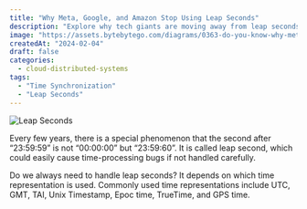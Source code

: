 ```yaml
---
title: "Why Meta, Google, and Amazon Stop Using Leap Seconds"
description: "Explore why tech giants are moving away from leap seconds."
image: "https://assets.bytebytego.com/diagrams/0363-do-you-know-why-meta-google-and-amazon-all-stop-using-leap-seconds.jpeg"
createdAt: "2024-02-04"
draft: false
categories:
  - cloud-distributed-systems
tags:
  - "Time Synchronization"
  - "Leap Seconds"
---
```


![Leap Seconds](https://assets.bytebytego.com/diagrams/0363-do-you-know-why-meta-google-and-amazon-all-stop-using-leap-seconds.jpeg)

Every few years, there is a special phenomenon that the second after “23:59:59” is not “00:00:00” but “23:59:60”. It is called leap second, which could easily cause time-processing bugs if not handled carefully.

Do we always need to handle leap seconds? It depends on which time representation is used. Commonly used time representations include UTC, GMT, TAI, Unix Timestamp, Epoc time, TrueTime, and GPS time.
